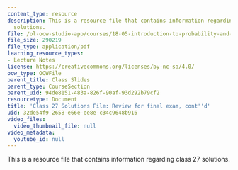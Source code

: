```yaml
---
content_type: resource
description: This is a resource file that contains information regarding class 27
  solutions.
file: /ol-ocw-studio-app/courses/18-05-introduction-to-probability-and-statistics-spring-2014/32de54f92658e66eee8ec34c9648b916_MIT18_05S14_class27-sol.pdf
file_size: 290219
file_type: application/pdf
learning_resource_types:
- Lecture Notes
license: https://creativecommons.org/licenses/by-nc-sa/4.0/
ocw_type: OCWFile
parent_title: Class Slides
parent_type: CourseSection
parent_uid: 94de8151-483a-826f-90af-93d292b79cf2
resourcetype: Document
title: 'Class 27 Solutions File: Review for final exam, cont''d'
uid: 32de54f9-2658-e66e-ee8e-c34c9648b916
video_files:
  video_thumbnail_file: null
video_metadata:
  youtube_id: null
---
```

This is a resource file that contains information regarding class 27 solutions.